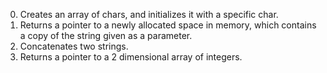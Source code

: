 0. Creates an array of chars, and initializes it with a specific char.
1. Returns a pointer to a newly allocated space in memory, which contains a copy of the string given as a parameter.
2. Concatenates two strings.
3. Returns a pointer to a 2 dimensional array of integers.
